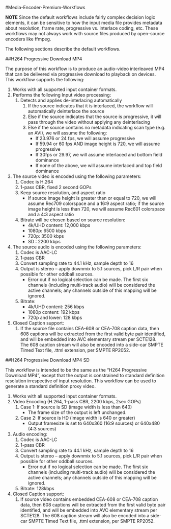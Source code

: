 #Media-Encoder-Premium-Workflows

**NOTE** Since the default workflows include fairly complex decision logic elements, it can be sensitive to how the input media file provides metadata about resolution, frame rate, progressive vs. interlace coding, etc. These workflows may not always work with source files produced by open-source encoders like ffmpeg.

The following sections describe the default workflows.

##H264 Progressive Download MP4

The purpose of this workflow is to produce an audio-video interleaved MP4 that can be delivered via progressive download to playback on devices. This workflow supports the following:

1. Works with all supported input container formats.
1. Performs the following Input video processing: 
	1. Detects and applies de-interlacing automatically
		1. If the source indicates that it is interlaced, the workflow will automatically deinterlace the source
		1. Else if the source indicates that the source is progressive, it will pass through the video without applying any deinterlacing
		1. Else if the source contains no metadata indicating scan type (e.g. an AVI), we will assume the following: 
			- If 23.976 or 24 fps, we will assume progressive 
			- If 59.94 or 60 fps AND image height is 720, we will assume progressive 
			- If 30fps or 29.97, we will assume interlaced and bottom field dominance 
			- If none of the above, we will assume interlaced and top field dominance
1. The source video is encoded using the following parameters: 
	1. Codec is H.264 
	1. 1-pass CBR, fixed 2 second GOPs
	1. Keep source resolution, and aspect ratio
		- If source image height is greater than or equal to 720, we will assume Rec709 colorspace and a 16:9 aspect ratio; if the source image height is less than 720, we will assume Rec601 colorspace and a 4:3 aspect ratio
	1. Bitrate will be chosen based on source resolution:
		- 4k/UHD content: 12,000 kbps
		- 1080p:  6500 kbps
		- 720p:  3500 kbps 
		- SD :  2200 kbps
1. The source audio is encoded using the following parameters: 
	1. Codec is AAC-LC 
	1. 1-pass CBR
	1. Convert sampling rate to 44.1 kHz, sample depth to 16 
	1. Output is stereo – apply downmix to 5.1 sources, pick L/R pair when possible for other oddball sources. 
		- Error out if no logical selection can be made. The first six channels (including multi-track audio) will be considered the active channels; any channels outside of this mapping will be ignored. 
	1. Bitrate: 
		- 4k/UHD content: 256 kbps
		- 1080p content: 192 kbps
		- 720p and lower: 128 kbps
1. Closed Caption support:
	1. If the source file contains CEA-608 or CEA-708 caption data, then 608 captions will be extracted from the first valid byte pair identified, and will be embedded into AVC elementary stream per SCTE128.  The 608 caption stream will also be encoded into a side-car SMPTE Timed Text file, .ttml extension, per SMPTE RP2052. 


##H264 Progressive Download MP4 SD

This workflow is intended to be the same as the “H264 Progressive Download MP4”, except that the output is constrained to standard definition resolution irrespective of input resolution. This workflow can be used to generate a standard definition proxy video.

1.  Works with all supported input container formats.
2.  Video Encoding (H.264, 1-pass CBR, 2200 kbps, 2sec GOPs)
	1. Case 1: If source is SD (image width is less than 640)
		- The frame size of the output is left unchanged. 
	1. Case 2: If source is HD (image width is 640 or greater)
		- Output framesize is set to 640x360 (16:9 sources) or 640x480 (4:3 sources)
2.	Audio encoding:
	1. Codec is AAC-LC
	1. 1-pass CBR
	1. Convert sampling rate to 44.1 kHz, sample depth to 16
	1. Output is stereo – apply downmix to 5.1 sources, pick L/R pair when possible for other oddball sources. 
		- Error out if no logical selection can be made. The first six channels (including multi-track audio) will be considered the active channels; any channels outside of this mapping will be ignored. 
	1. Bitrate: 128kbps
1. Closed Caption support:
	1. If source video contains embedded CEA-608 or CEA-708 caption data, then 608 captions will be extracted from the first valid byte pair identified, and will be embedded into AVC elementary stream per SCTE128.  The 608 caption stream will also be encoded into a side-car SMPTE Timed Text file, .ttml extension, per SMPTE RP2052.
